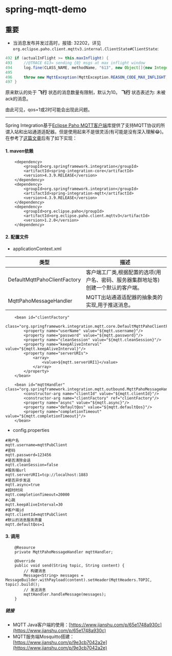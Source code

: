 # spring-mqtt-demo

## 重要

- 当消息发布并发过高时，报错: 32202，详见`org.eclipse.paho.client.mqttv3.internal.ClientState#ClientState`:

```Java
492	if (actualInFlight >= this.maxInflight) {
493		//@TRACE 613= sending {0} msgs at max inflight window
494		log.fine(CLASS_NAME, methodName, "613", new Object[]{new Integer(actualInFlight)});
495
496		throw new MqttException(MqttException.REASON_CODE_MAX_INFLIGHT);
497	}
```
原来默认的处于 __飞行__ 状态的消息数量有限制，默认为10。
__飞行__ 状态表述为: 未被ack的消息。

由此可见，qos=1或2时可能会出现此问题。

-------

Spring Integration基于[Eclipse Paho MQTT客户端](https://www.eclipse.org/paho/)库提供了支持MQTT协议的所谓入站和出站通道适配器。但是使用起来不是很灵活(有可能是没有深入理解😂)。在参考了[这篇文章](https://blog.csdn.net/zhang89xiao/article/details/51871973)后有了如下实现：

#### 1. maven依赖

```
	<dependency>
        <groupId>org.springframework.integration</groupId>
        <artifactId>spring-integration-core</artifactId>
        <version>4.3.9.RELEASE</version>
    </dependency>
    <dependency>
        <groupId>org.springframework.integration</groupId>
        <artifactId>spring-integration-mqtt</artifactId>
        <version>4.3.9.RELEASE</version>
    </dependency>
    <dependency>
	    <groupId>org.eclipse.paho</groupId>
	    <artifactId>org.eclipse.paho.client.mqttv3</artifactId>
	    <version>1.2.0</version>
    </dependency>
```

#### 2. 配置文件

* applicationContext.xml

类型|描述
-|-
DefaultMqttPahoClientFactory|客户端工厂类,根据配置的选项(用户名、密码、服务器集群地址等)创建一个默认的客户端。
MqttPahoMessageHandler|MQTT出站通道适配器的抽象类的实现,用于推送消息。

```
    <bean id="clientFactory"  
        class="org.springframework.integration.mqtt.core.DefaultMqttPahoClientFactory">  
        <property name="userName" value="${mqtt.username}"/>  
        <property name="password" value="${mqtt.password}"/>
        <property name="cleanSession" value="${mqtt.cleanSession}"/>
        <property name="keepAliveInterval" value="${mqtt.keepAliveInterval}"/>
        <property name="serverURIs">
            <array>
                <value>${mqtt.serverURI1}</value>
            </array>
        </property>
    </bean>

    <bean id="mqttHandler" class="org.springframework.integration.mqtt.outbound.MqttPahoMessageHandler">  
        <constructor-arg name="clientId" value="${mqtt.clientId}"/>
        <constructor-arg name="clientFactory" ref="clientFactory"/>
        <property name="async" value="${mqtt.async}"/>
        <property name="defaultQos" value="${mqtt.defaultQos}"/>
        <property name="completionTimeout" value="${mqtt.completionTimeout}"/>
    </bean>
```

* config.properties

```
#用户名
mqtt.username=mqttPubClient
#密码
mqtt.password=123456
#是否清除会话
mqtt.cleanSession=false
#服务端url
mqtt.serverURI1=tcp://localhost:1883
#是否异步发送
mqtt.async=true
#超时时间
mqtt.completionTimeout=20000
#心跳
mqtt.keepAliveInterval=30
#客户端id
mqtt.clientId=mqttPubClient
#默认的消息服务质量
mqtt.defaultQos=1

```
#### 3. 调用

```
	@Resource  
    private MqttPahoMessageHandler mqttHandler;  
	
	@Override
	public void send(String topic, String content) {
		// 构建消息
		Message<String> messages = MessageBuilder.withPayload(content).setHeader(MqttHeaders.TOPIC, topic).build();  
		// 发送消息
        mqttHandler.handleMessage(messages);
	}
```

##### 链接

*   MQTT Java客户端的使用：[https://www.jianshu.com/p/65e1748a930c](https://www.jianshu.com/p/65e1748a930c)
*  MQTT服务端Mosquitto搭建：[https://www.jianshu.com/p/9e3cb7042a2e](https://www.jianshu.com/p/9e3cb7042a2e)

